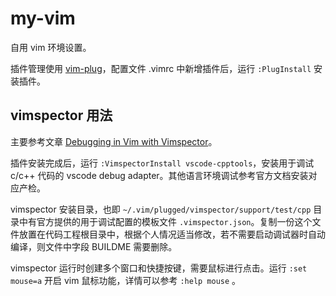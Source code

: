 # my-vim
自用 vim 环境设置。

插件管理使用 [vim-plug](https://github.com/junegunn/vim-plug)，配置文件 .vimrc 中新增插件后，运行 `:PlugInstall` 安装插件。

## vimspector 用法

主要参考文章 [Debugging in Vim with Vimspector](https://dev.to/iggredible/debugging-in-vim-with-vimspector-4n0m)。

插件安装完成后，运行 `:VimspectorInstall vscode-cpptools`，安装用于调试 c/c++ 代码的 vscode debug adapter。其他语言环境调试参考官方文档安装对应产检。

vimspector 安装目录，也即 `~/.vim/plugged/vimspector/support/test/cpp` 目录中有官方提供的用于调试配置的模板文件 `.vimspector.json`。复制一份这个文件放置在代码工程根目录中，根据个人情况适当修改，若不需要启动调试器时自动编译，则文件中字段 BUILDME 需要删除。

vimspector 运行时创建多个窗口和快捷按键，需要鼠标进行点击。运行 `:set mouse=a` 开启 vim 鼠标功能，详情可以参考 `:help mouse` 。

